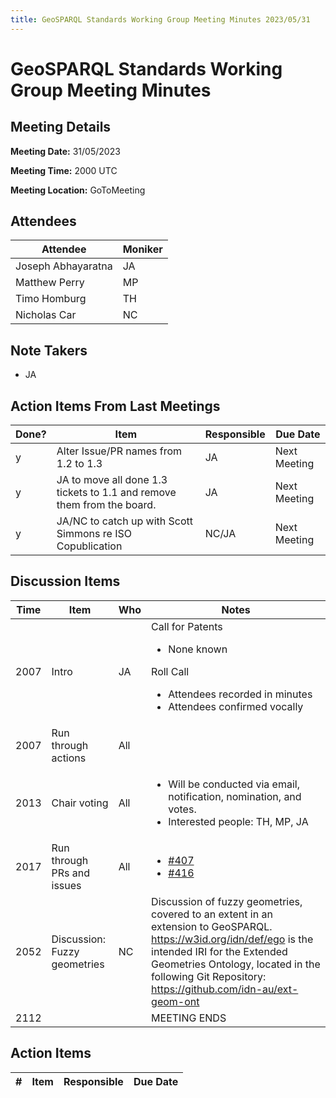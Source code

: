 ```yaml
---
title: GeoSPARQL Standards Working Group Meeting Minutes 2023/05/31
---
```

# GeoSPARQL Standards Working Group Meeting Minutes
## Meeting Details
**Meeting Date:** 31/05/2023

**Meeting Time:** 2000 UTC

**Meeting Location:** GoToMeeting  

## Attendees
Attendee | Moniker |
---- | ---- |
Joseph Abhayaratna | JA |
Matthew Perry | MP |
Timo Homburg | TH |
Nicholas Car | NC |


## Note Takers
- JA

## Action Items From Last Meetings
Done? | Item | Responsible | Due Date |
---- | ---- | ---- | --- |
y | Alter Issue/PR names from 1.2 to 1.3 | JA | Next Meeting |
y | JA to move all done 1.3 tickets to 1.1 and remove them from the board. | JA | Next Meeting |
y | JA/NC to catch up with Scott Simmons re ISO Copublication | NC/JA | Next Meeting |

## Discussion Items
Time | Item | Who | Notes |
---- | ---- | ---- | ---- |
2007 | Intro | JA | Call for Patents<ul><li>None known</li></ul>Roll Call<ul><li>Attendees recorded in minutes</li><li>Attendees confirmed vocally</li></ul> |
2007 | Run through actions | All | |
2013 | Chair voting | All | <ul><li>Will be conducted via email, notification, nomination, and votes.</li><li>Interested people: TH, MP, JA</li></ul> |
2017 | Run through PRs and issues | All | <ul><li>[#407](https://github.com/opengeospatial/ogc-geosparql/pull/407)</li><li>[#416](https://github.com/opengeospatial/ogc-geosparql/issues/416)</li></ul> |
2052 | Discussion: Fuzzy geometries | NC | Discussion of fuzzy geometries, covered to an extent in an extension to GeoSPARQL. https://w3id.org/idn/def/ego is the intended IRI for the Extended Geometries Ontology, located in the following Git Repository: https://github.com/idn-au/ext-geom-ont  |
2112 | | | MEETING ENDS |

## Action Items
\# | Item | Responsible | Due Date |
---- | ---- | ---- | ---- |
